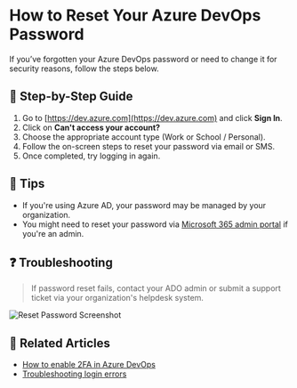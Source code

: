 # How to Reset Your Azure DevOps Password

If you’ve forgotten your Azure DevOps password or need to change it for security reasons, follow the steps below.

## 🔐 Step-by-Step Guide

1. Go to [https://dev.azure.com](https://dev.azure.com) and click **Sign In**.
2. Click on **Can't access your account?**
3. Choose the appropriate account type (Work or School / Personal).
4. Follow the on-screen steps to reset your password via email or SMS.
5. Once completed, try logging in again.

## 🧠 Tips

- If you're using Azure AD, your password may be managed by your organization.
- You might need to reset your password via [Microsoft 365 admin portal](https://admin.microsoft.com) if you're an admin.

## ❓ Troubleshooting

> If password reset fails, contact your ADO admin or submit a support ticket via your organization's helpdesk system.

![Reset Password Screenshot](../media/reset-password.png)

## 🔗 Related Articles

- [How to enable 2FA in Azure DevOps](enable-2fa.md)
- [Troubleshooting login errors](../troubleshooting/agent-errors.md)
